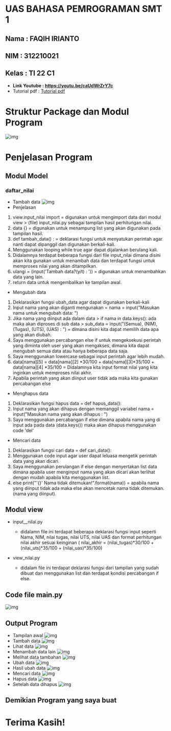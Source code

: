 # UAS BAHASA PEMROGRAMAN SMT 1
## Nama  : FAQIH IRIANTO
## NIM   : 312210021
## Kelas : TI 22 C1
- **Link Youtube  : https://youtu.be/caUdWrZrY7c**
- Tutorial pdf  : [Tutorial pdf](screenshot/tutorial.pdf)
# Struktur Package dan Modul Program
![img](screenshot/modul.PNG)

# Penjelasan Program
## Modul Model
### daftar_nilai
- Tambah data
![img](screenshot/daftar.png)
- Penjelasan
1. view.input_nilai import = digunakan untuk mengimport data dari modul view > (file) input_nilai.py sebagai tampilan hasil perhitungan nilai.
2. data {} = digunakan untuk menampung list yang akan digunakan pada tampilan hasil.
3. def tambah_data() : = deklarasi fungsi untuk menyatukan perintah agar nanti dapat dipanggil dan digunakan berkali-kali.
4. Menggunakan looping while true agar dapat dijalankan berulang kali.
5. Didalamnya terdapat beberapa fungsi dari file input_nilai dimana disini akan kita gunakan untuk menambah data dan terdapat fungsi untuk memproses nilai yang akan ditampilkan.
6. ulangi = (input('Tambah data?(y/t) : ')) = digunakan untuk menambahkan data yang lain.
7. return data untuk mengembalikan ke tampilan awal.
- Mengubah data
1. Deklarasikan fungsi ubah_data agar dapat digunakan berkali-kali
2. Input nama yang akan diganti mengunakan =  nama = input("Masukan nama untuk mengubah data: ")
3. Jika nama yang diinput ada dalam data > if nama in data.keys(): ada maka akan diproses di sub data > sub_data = input("(Semua), (NIM), (Tugas), (UTS), (UAS) : ") = dimana disini kita dapat memilih data apa yang akan diubah.
4. Saya menggunakan percabangan else if untuk mengeksekusi perintah yang diminta oleh user yang akan mengakses, dimana kita dapat mengubah semua data atau hanya beberapa data saja.
5. Saya menggunakan lowercase sebagai input perintah agar lebih mudah.
6. data[nama][5] = data[nama][2] *30/100 + data[nama][3]*35/100 + data[nama][4] *35/100 = Didalamnya kita input format nilai yang kita inginkan untuk memproses nilai akhir.
7. Apabila perintah yang akan diinput user tidak ada maka kita gunakan percabangan else
- Menghapus data
1. Deklarasikan fungsi hapus data = def hapus_data():
2. Input nama yang akan dihapus dengan memanggil variabel nama = input("Masukan nama yang akan dihapus : ")
3. Saya menggunakan percabangan if else dimana apabila nama yang di input ada pada data (data.keys()) maka akan dihapus menggunakan code 'del'
- Mencari data 
1. Deklarasikan fungsi cari data = def cari_data():
2. Menggunakan code input agar user dapat leluasa mengetik perintah data yang akan dicari.
3. Saya menggunakan perulangan if else dengan menyertakan list data dimana apabila user menginput nama yang akan dicari akan terlihat dengan mudah apabila kita menggunakan list.
4. else print("'{}' Nama tidak ditemukan!".format(nama)) = apabila nama yang diinput tidak ada maka else akan mencetak nama tidak ditemukan.(nama yang diinput). 

## Modul view
- input__nilai.py
    * didalamn file ini terdapat beberapa deklarasi fungsi input seperti Nama, NIM, nilai tugas, nilai UTS, nilai UAS dan format perhitungan nilai akhir sesuai keinginan ( nilai_akhir = (nilai_tugas)*30/100 + (nilai_uts)*35/100 + (nilai_uas)*35/100)

- view_nilai.py
    * didalam file ini terdapat deklarasi fungsi dari tampilan yang sudah dibuat dan menggunakan list dan terdapat kondisi percabangan if else.

## Code file main.py
![img](screenshot/main.png)

## Output Program
- Tampilan awal
![img](screenshot/tampilan.PNG)
- Tambah data
![img](screenshot/tambah.PNG)
- Lihat data
![img](screenshot/lihat.PNG)
- Menambah data lain
![img](screenshot/tambah2.PNG)
- Melihat data tambahan
![img](screenshot/lihat2.PNG)
- Ubah data
![img](screenshot/ubah.PNG)
- Hasil ubah data
![img](screenshot/berhasildiubah.PNG)
- Mencari data
![img](screenshot/cari.PNG)
- Hapus data
![img](screenshot/hapus.PNG)
- Setelah data dihapus
![img](screenshot/setelahhapus.PNG)

## Demikian Program yang saya buat
# Terima Kasih!
